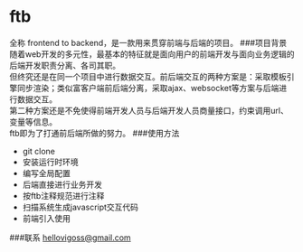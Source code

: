 # ftb
全称 frontend to backend，是一款用来贯穿前端与后端的项目。
###项目背景
随着web开发的多元性，最基本的特征就是面向用户的前端开发与面向业务逻辑的后端开发职责分离、各司其职。  
但终究还是在同一个项目中进行数据交互。前后端交互的两种方案是：采取模板引擎同步渲染；类似富客户端前后端分离，采取ajax、websocket等方案与后端进行数据交互。  
第二种方案还是不免使得前端开发人员与后端开发人员商量接口，约束调用url、变量等信息。  
ftb即为了打通前后端所做的努力。
###使用方法
* git clone 
* 安装运行时环境
* 编写全局配置
* 后端直接进行业务开发
* 按ftb注释规范进行注释
* 扫描系统生成javascript交互代码
* 前端引入使用

###联系
hellovigoss@gmail.com
